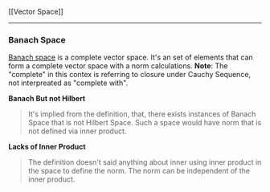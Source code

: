 [[Vector Space]]

---
### **Banach Space**

[Banach space](https://mathworld.wolfram.com/BanachSpace.html) is a complete vector space. It's an set of elements that can form a complete  vector space with a norm calculations.  **Note**: The "complete" in this contex is referring to closure under Cauchy Sequence, not interpreated as "complete with".


**Banach But not Hilbert**
> It's implied from the definition, that, there exists instances of Banach Space that is not Hilbert Space. Such a space would have norm that is not defined via inner product. 


**Lacks of Inner Product**
> The definition doesn't said anything about inner using inner product in the space to define the norm. The norm can be independent of the inner product. 








